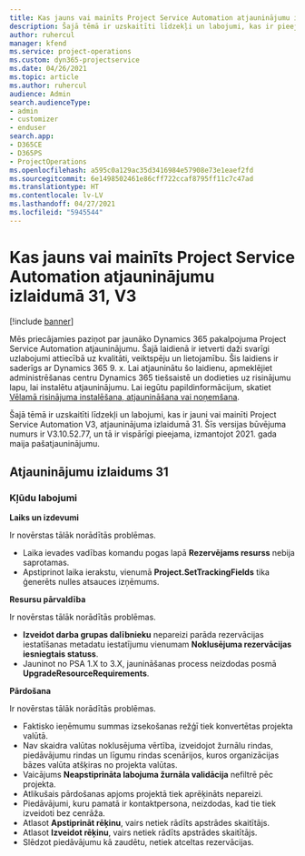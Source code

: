 ```yaml
---
title: Kas jauns vai mainīts Project Service Automation atjauninājumu izlaidumā 31, V3
description: Šajā tēmā ir uzskaitīti līdzekļi un labojumi, kas ir pieejami Project Service Automation atjauninājumu izlaidumā 31, V3.
author: ruhercul
manager: kfend
ms.service: project-operations
ms.custom: dyn365-projectservice
ms.date: 04/26/2021
ms.topic: article
ms.author: ruhercul
audience: Admin
search.audienceType:
- admin
- customizer
- enduser
search.app:
- D365CE
- D365PS
- ProjectOperations
ms.openlocfilehash: a595c0a129ac35d3416984e57908e73e1eaef2fd
ms.sourcegitcommit: 6e1498502461e86cff722ccaf8795ff11c7c47ad
ms.translationtype: HT
ms.contentlocale: lv-LV
ms.lasthandoff: 04/27/2021
ms.locfileid: "5945544"
---
```

# <a name="whats-new-or-changed-in-project-service-automation-update-release-31-v3"></a>Kas jauns vai mainīts Project Service Automation atjauninājumu izlaidumā 31, V3

[!include [banner](../includes/psa-now-project-operations.md)]

Mēs priecājamies paziņot par jaunāko Dynamics 365 pakalpojuma Project Service Automation atjauninājumu. Šajā laidienā ir ietverti daži svarīgi uzlabojumi attiecībā uz kvalitāti, veiktspēju un lietojamību. Šis laidiens ir saderīgs ar Dynamics 365 9. x. Lai atjauninātu šo laidienu, apmeklējiet administrēšanas centru Dynamics 365 tiešsaistē un dodieties uz risinājumu lapu, lai instalētu atjauninājumu. Lai iegūtu papildinformācijum, skatiet [Vēlamā risinājuma instalēšana, atjaunināšana vai noņemšana](/power-platform/admin/install-remove-preferred-solution).

Šajā tēmā ir uzskaitīti līdzekļi un labojumi, kas ir jauni vai mainīti Project Service Automation V3, atjauninājuma izlaidumā 31. Šīs versijas būvējuma numurs ir V3.10.52.77, un tā ir vispārīgi pieejama, izmantojot 2021. gada maija pašatjauninājumu.

## <a name="update-release-31"></a>Atjauninājumu izlaidums 31

### <a name="bug-fixes"></a>Kļūdu labojumi

**Laiks un izdevumi**

Ir novērstas tālāk norādītās problēmas.

- Laika ievades vadības komandu pogas lapā **Rezervējams resurss** nebija saprotamas.
- Apstiprinot laika ierakstu, vienumā **Project.SetTrackingFields** tika ģenerēts nulles atsauces izņēmums.

**Resursu pārvaldība**

Ir novērstas tālāk norādītās problēmas.

- **Izveidot darba grupas dalībnieku** nepareizi parāda rezervācijas iestatīšanas metadatu iestatījumu vienumam **Noklusējuma rezervācijas iesniegtais statuss**.
- Jauninot no PSA 1.X to 3.X, jaunināšanas process neizdodas posmā **UpgradeResourceRequirements**.


**Pārdošana**

Ir novērstas tālāk norādītās problēmas.

- Faktisko ieņēmumu summas izsekošanas režģī tiek konvertētas projekta valūtā.
- Nav skaidra valūtas noklusējuma vērtība, izveidojot žurnālu rindas, piedāvājumu rindas un līgumu rindas scenārijos, kuros organizācijas bāzes valūta atšķiras no projekta valūtas.
- Vaicājums **Neapstiprināta labojuma žurnāla validācija** nefiltrē pēc projekta.
- Atlikušais pārdošanas apjoms projektā tiek aprēķināts nepareizi.
- Piedāvājumi, kuru pamatā ir kontaktpersona, neizdodas, kad tie tiek izveidoti bez cenrāža.
- Atlasot **Apstiprināt rēķinu**, vairs netiek rādīts apstrādes skaitītājs.
- Atlasot **Izveidot rēķinu**, vairs netiek rādīts apstrādes skaitītājs.
- Slēdzot piedāvājumu kā zaudētu, netiek atceltas rezervācijas.








